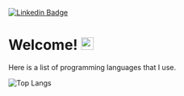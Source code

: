 [![Linkedin Badge](https://img.shields.io/badge/-MartinReinke-blue?style=flat-square&logo=Linkedin&logoColor=white&link=https://www.linkedin.com/in/martin-reinke-95b272104/)](https://www.linkedin.com/in/martin-reinke-95b272104/)

<h1>
  Welcome!
  <img src="https://media.giphy.com/media/hvRJCLFzcasrR4ia7z/giphy.gif" width="25" height="25"/>
</h1>

Here is a list of programming languages that I use.<br/>

![Top Langs](https://github-readme-stats.vercel.app/api/top-langs/?username=mreinke1&theme=github_dark&layout=compact)

